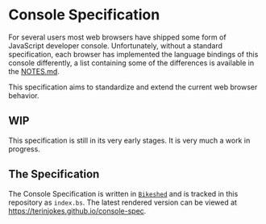 # Console Specification

For several users most web browsers have shipped some form of JavaScript developer console.
Unfortunately, without a standard specification, each browser has implemented the language bindings of this console differently, a list containing some of the differences is available in the [NOTES.md](NOTES.md).

This specification aims to standardize and extend the current web browser behavior.

## WIP

This specification is still in its very early stages.
It is very much a work in progress.

## The Specification

The Console Specification is written in [`Bikeshed`](https://github.com/tabatkins/bikeshed) and is tracked in this repository as `index.bs`.
The latest rendered version can be viewed at <https://terinjokes.github.io/console-spec>.
